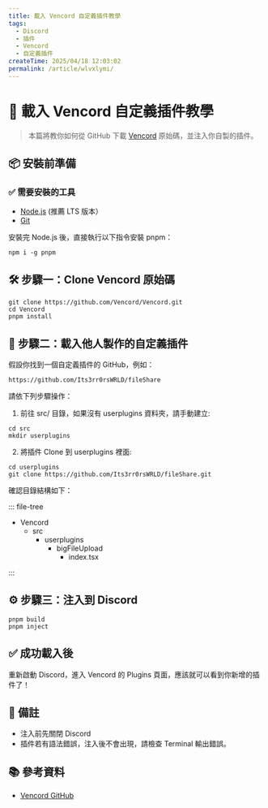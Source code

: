 ```yaml
---
title: 載入 Vencord 自定義插件教學
tags:
  - Discord
  - 插件
  - Vencord
  - 自定義插件
createTime: 2025/04/18 12:03:02
permalink: /article/wlvxlymi/
---
```


# 🚀 載入 Vencord 自定義插件教學

> 本篇將教你如何從 GitHub 下載 [Vencord](https://github.com/Vencord/Vencord) 原始碼，並注入你自製的插件。

## 📦 安裝前準備

### ✅ 需要安裝的工具

- [Node.js](https://nodejs.org) (推薦 LTS 版本）
- [Git](https://git-scm.com/downloads)

安裝完 Node.js 後，直接執行以下指令安裝 pnpm：

```bash:no-line-numbers
npm i -g pnpm
```

## 🛠️ 步驟一：Clone Vencord 原始碼

```bash:no-line-numbers
git clone https://github.com/Vencord/Vencord.git
cd Vencord
pnpm install
```

## 🧩 步驟二：載入他人製作的自定義插件

假設你找到一個自定義插件的 GitHub，例如：

``` https://github.com/Its3rr0rsWRLD/fileShare ```

請依下列步驟操作：

1. 前往 src/ 目錄，如果沒有 userplugins 資料夾，請手動建立:

```bash:no-line-numbers
cd src 
mkdir userplugins
```

2. 將插件 Clone 到 userplugins 裡面:

```bash:no-line-numbers 
cd userplugins
git clone https://github.com/Its3rr0rsWRLD/fileShare.git
```

確認目錄結構如下：

::: file-tree

- Vencord
  - src
    - userplugins
      - bigFileUpload
        - index.tsx

:::

## ⚙️ 步驟三：注入到 Discord

```bash:no-line-numbers
pnpm build
pnpm inject
```

## ✅ 成功載入後

重新啟動 Discord，進入 Vencord 的 Plugins 頁面，應該就可以看到你新增的插件了！

## 📝 備註

- 注入前先關閉 Discord
- 插件若有語法錯誤，注入後不會出現，請檢查 Terminal 輸出錯誤。

## 📚 參考資料

- [Vencord GitHub](https://github.com/Vencord/Vencord)